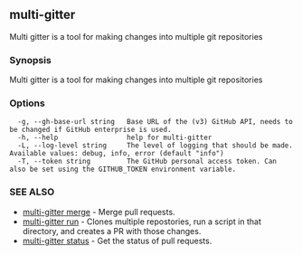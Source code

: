 ## multi-gitter

Multi gitter is a tool for making changes into multiple git repositories

### Synopsis

Multi gitter is a tool for making changes into multiple git repositories

### Options

```
  -g, --gh-base-url string   Base URL of the (v3) GitHub API, needs to be changed if GitHub enterprise is used.
  -h, --help                 help for multi-gitter
  -L, --log-level string     The level of logging that should be made. Available values: debug, info, error (default "info")
  -T, --token string         The GitHub personal access token. Can also be set using the GITHUB_TOKEN environment variable.
```

### SEE ALSO

* [multi-gitter merge](multi-gitter_merge.md)	 - Merge pull requests.
* [multi-gitter run](multi-gitter_run.md)	 - Clones multiple repostories, run a script in that directory, and creates a PR with those changes.
* [multi-gitter status](multi-gitter_status.md)	 - Get the status of pull requests.

